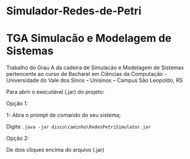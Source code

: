 # Simulador-Redes-de-Petri
# TGA Simulacão e Modelagem de Sistemas
<p>Trabalho do Grau A da cadeira de Simulacão e Modelagem de Sistemas pertencente ao curso de Bacharel em Ciências da Computação - Universidade do Vale dos Sinos – Unisinos – Campus São Leopoldo, RS</p>
<p></p>
<p>Para abrir o executável (.jar) do projeto:</p>
<p>Opção 1:</p>
<p>1- Abra o prompt de comando do seu sistema;</p>
<p>Digite <code>.java -jar disco\caminho\RedesPetriSimulator.jar</code></p>
<p></p>
<p>Opção 2:</p>
<p>De dois cliques encima do arquivo (.jar)</p>
<p></p>
